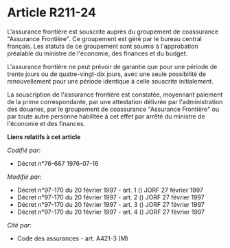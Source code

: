 # Article R211-24

L'assurance frontière est souscrite auprès du groupement de coassurance "Assurance Frontière". Ce groupement est géré par le
bureau central français. Les statuts de ce groupement sont soumis à l'approbation préalable du ministre de l'économie, des
finances et du budget.

L'assurance frontière ne peut prévoir de garantie que pour une période de trente jours ou de quatre-vingt-dix jours, avec une
seule possibilité de renouvellement pour une période identique à celle souscrite initialement.

La souscription de l'assurance frontière est constatée, moyennant paiement de la prime correspondante, par une attestation
délivrée par l'administration des douanes, par le groupement de coassurance "Assurance Frontière" ou par toute autre personne
habilitée à cet effet par arrêté du ministre de l'économie et des finances.

**Liens relatifs à cet article**

_Codifié par_:

  - Décret n°76-667 1976-07-16

_Modifié par_:

  - Décret n°97-170 du 20 février 1997 - art. 1 () JORF 27 février 1997
  - Décret n°97-170 du 20 février 1997 - art. 2 () JORF 27 février 1997
  - Décret n°97-170 du 20 février 1997 - art. 3 () JORF 27 février 1997
  - Décret n°97-170 du 20 février 1997 - art. 4 () JORF 27 février 1997

_Cité par_:

  - Code des assurances - art. A421-3 (M)
